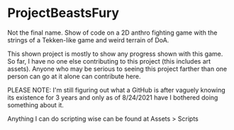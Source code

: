# ProjectBeastsFury
Not the final name. Show of code on a 2D anthro fighting game with the strings of a Tekken-like game and weird terrain of DoA. 

This shown project is mostly to show any progress shown with this game. So far, I have no one else contributing to this project (this includes art assets). Anyone who may be serious to seeing this project farther than one person can go at it alone can contribute here.

PLEASE NOTE: I'm still figuring out what a GitHub is after vaguely knowing its existence for 3 years and only as of 8/24/2021 have I bothered doing something about it.

Anything I can do scripting wise can be found at Assets > Scripts
